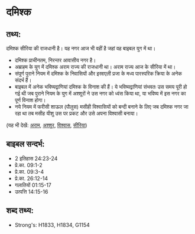# दमिश्क #

## तथ्य: ##

दमिश्क सीरिया की राजधानी है। यह नगर आज भी वहीं है जहां वह बाइबल युग में था।

* दमिश्क प्राचीनतम, निरन्तर आवासीय नगर है।
* अब्राहम के युग में दमिश्क अराम राज्य की राजधानी था। अराम राज्य आज के सीरिया में था।
* संपूर्ण पुराने नियम में दमिश्क के निवासियों और इस्राएली प्रजा के मध्य पारस्परिक क्रिया के अनेक संदर्भ हैं।
* बाइबल में अनेक भविष्यद्वाणियां दमिश्क के विनाश की हैं। ये भविष्यद्वाणियां संभवतः उस समय पूरी हो गई थी जब पुराने नियम के युग में अश्शूरों ने उस नगर को ध्वंस किया था, या भविष्य में इस नगर का पूर्ण विनाश होगा।
* नये नियम में फरीसी शाऊल (पौलुस) मसीही विश्वासियों को बन्दी बनाने के लिए जब दमिश्क नगर जा रहा था तब मसीह यीशु उस पर प्रकट और उसे अपना विश्वासी बनाया।

(यह भी देखें: [अराम](../aram.md), [अश्शूर](../assyria.md), [विश्वास](../believer.md), [सीरिया](../syria.md))

## बाइबल सन्दर्भ: ##

* 2 इतिहास 24:23-24
* प्रे.का. 09:1-2
* प्रे.का. 09:3-4
* प्रे.का. 26:12-14
* गलातियों 01:15-17
* उत्पत्ति 14:15-16

## शब्द तथ्य: ##

* Strong's: H1833, H1834, G1154
